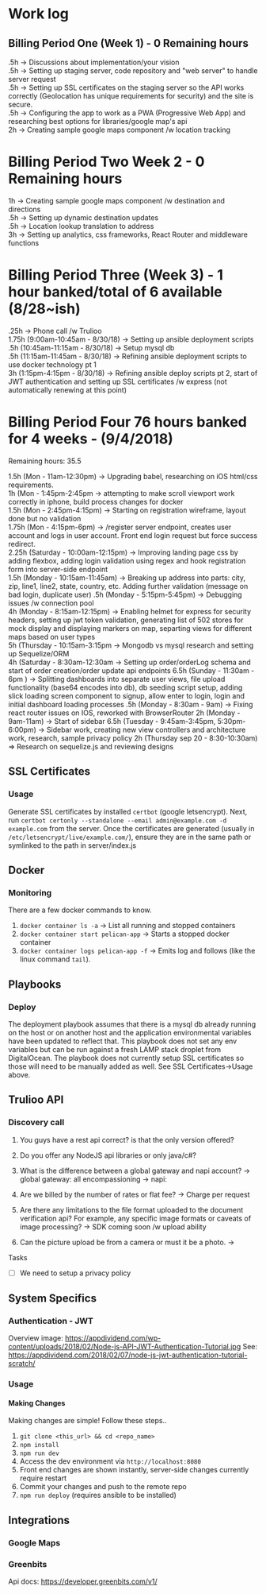 # Work log

## Billing Period One (Week 1) - 0 Remaining hours  
.5h -> Discussions about implementation/your vision   
.5h -> Setting up staging server, code repository and "web server" to handle server request   
.5h -> Setting up SSL certificates on the staging server so the API works correctly (Geolocation has unique requirements for security) and the site is secure.   
.5h -> Configuring the app to work as a PWA (Progressive Web App) and researching best options for libraries/google map's api   
2h -> Creating sample google maps component /w location tracking   

# Billing Period Two Week 2 - 0 Remaining hours  
1h -> Creating sample google maps component /w destination and directions   
.5h -> Setting up dynamic destination updates   
.5h -> Location lookup translation to address   
3h -> Setting up analytics, css frameworks, React Router and middleware functions   

# Billing Period Three (Week 3) - 1 hour banked/total of 6 available (8/28~ish)  
.25h -> Phone call /w Trulioo   
1.75h (9:00am-10:45am - 8/30/18) -> Setting up ansible deployment scripts    
.5h (10:45am-11:15am - 8/30/18) -> Setup mysql db   
.5h (11:15am-11:45am - 8/30/18) -> Refining ansible deployment scripts to use docker technology pt 1   
3h (1:15pm-4:15pm - 8/30/18) -> Refining ansible deploy scripts pt 2, start of JWT authentication and setting up SSL    certificates /w express (not automatically renewing at this point) 


# Billing Period Four 76 hours banked for 4 weeks - (9/4/2018)    
Remaining  hours: 35.5

1.5h (Mon - 11am-12:30pm) -> Upgrading babel, researching on iOS html/css requirements.   
1h (Mon - 1:45pm-2:45pm -> attempting to make scroll viewport work correctly in iphone, build process changes for docker   
1.5h (Mon - 2:45pm-4:15pm) -> Starting on registration wireframe, layout done but no validation   
1.75h (Mon - 4:15pm-6pm) -> /register server endpoint, creates user account and logs in user account. Front end login request but force success redirect.   
2.25h (Saturday - 10:00am-12:15pm) -> Improving landing page css by adding flexbox, adding login validation using regex and hook registration form into server-side endpoint    
1.5h (Monday - 10:15am-11:45am) -> Breaking up address into parts: city, zip, line1, line2, state, country, etc. Adding further validation (message on bad login, duplicate user)
.5h (Monday - 5:15pm-5:45pm) -> Debugging issues /w connection pool    
4h (Monday - 8:15am-12:15pm) -> Enabling helmet for express for security headers, setting up jwt token validation, generating list of 502 stores for mock display and displaying markers on map, separting views for different maps based on user types   
5h (Thursday - 10:15am-3:15pm -> Mongodb vs mysql research and setting up Sequelize/ORM   
4h (Saturday - 8:30am-12:30am -> Setting up order/orderLog schema and start of order creation/order update api endpoints
6.5h (Sunday - 11:30am - 6pm ) -> Splitting dashboards into separate user views, file upload functionality (base64 encodes into db), db seeding script setup, adding slick loading screen component to signup, allow enter to login, login and initial dashboard loading processes
.5h     (Monday - 8:30am - 9am) -> Fixing react router issues on IOS, reworked with BrowserRouter
2h     (Monday - 9am-11am) -> Start of sidebar
6.5h     (Tuesday - 9:45am-3:45pm, 5:30pm-6:00pm) -> Sidebar work, creating new view controllers and architecture work, research, sample privacy policy
2h (Thursday sep 20 - 8:30-10:30am) => Research on sequelize.js and reviewing designs

## SSL Certificates

### Usage

Generate SSL certificates by installed `certbot` (google letsencrypt). Next, run `certbot certonly --standalone --email admin@example.com -d example.com` from the server. Once the certificates are generated (usually in `/etc/letsencrypt/live/example.com/`), ensure they are in the same path or symlinked to the path in server/index.js

## Docker

### Monitoring

There are a few docker commands to know. 

1) `docker container ls -a` -> List all running and stopped containers 
2) `docker container start pelican-app` -> Starts a stopped docker container 
3) `docker container logs pelican-app -f` -> Emits log and follows (like the linux command `tail`). 

## Playbooks

### Deploy

The deployment playbook assumes that there is a mysql db already running on the host or on another host and the application environmental variables have been updated to reflect that. This playbook does not set any env variables but can be run against a fresh LAMP stack droplet from DigitalOcean. The playbook does not currently setup SSL certificates so those will need to be manually added as well. See SSL Certificates->Usage above.

## Trulioo API

### Discovery call

1) You guys have a rest api correct? is that the only version offered?
 
2) Do you offer any NodeJS api libraries or only java/c#?

3) What is the difference between a global gateway and napi account?
-> global gateway: all encompassioning
-> napi: 

4) Are we billed by the number of rates or flat fee?
-> Charge per request

5) Are there any limitations to the file format uploaded to the document verification api?  For example, any specific image formats or caveats of image processing?
-> SDK coming soon /w upload ability

6) Can the picture upload be from a camera or must it be a photo.
-> 

Tasks
- [ ] We need to setup a privacy policy
 

## System Specifics

### Authentication - JWT
Overview image: https://appdividend.com/wp-content/uploads/2018/02/Node-js-API-JWT-Authentication-Tutorial.jpg
See: https://appdividend.com/2018/02/07/node-js-jwt-authentication-tutorial-scratch/

### Usage

#### Making Changes

Making changes are simple! Follow these steps..

1) `git clone <this_url> && cd <repo_name>`  
2) `npm install` 
3) `npm run dev` 
4) Access the dev environment via `http://localhost:8080` 
5) Front end changes are shown instantly, server-side changes currently require restart 
6) Commit your changes and push to the remote repo 
7) `npm run deploy` (requires ansible to be installed) 


## Integrations

### Google Maps

### Greenbits

Api docs: https://developer.greenbits.com/v1/